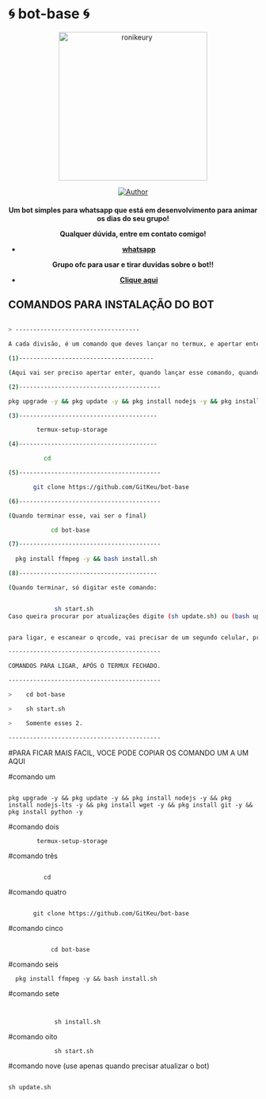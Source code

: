# 🌀 bot-base 🌀
<div align="center">
<img src="https://i.ibb.co/TLySDcF/59ed60bd9936.jpg" alt="ronikeury" width="300" />

</div>
<p align="center">
  <a href="https://github.com/GitKeu/bot-base"><img title="Author" src="https://img.shields.io/github/forks/GitKeu/bot-base?color=black&label=ronikeury&logo=ronikeury&logoColor=ronikeury" /></a>
  <h4 align="center">

Um bot simples para whatsapp que está em desenvolvimento para animar os dias do seu grupo!

Qualquer dúvida, entre em contato comigo!
- [whatsapp](https://wa.me/5519986110794)

Grupo ofc para usar e tirar duvidas sobre o bot!!
- [Clique aqui](https://chat.whatsapp.com/GRWgGE02S2822S7E3zb84P)

## COMANDOS PARA INSTALAÇÃO DO BOT
```bash

> -----------------------------------

A cada divisão, é um comando que deves lançar no termux, e apertar enter, junto mesmo, da fórma que tiver.

(1)--------------------------------------

(Aqui vai ser preciso apertar enter, quando lançar esse comando, quando ele pausar e aparecer "[default=N] ?", Ok?)

(2)----------------------------------------

pkg upgrade -y && pkg update -y && pkg install nodejs -y && pkg install nodejs-lts -y && pkg install wget -y && pkg install git -y && pkg install python -y

(3)---------------------------------------

        termux-setup-storage 

(4)---------------------------------------

          cd

(5)----------------------------------------

       git clone https://github.com/GitKeu/bot-base

(6)----------------------------------------

(Quando terminar esse, vai ser o final)

            cd bot-base

(7)----------------------------------------
    
  pkg install ffmpeg -y && bash install.sh

(8)---------------------------------------

(Quando terminar, só digitar este comando:


             sh start.sh 
Caso queira procurar por atualizações digite (sh update.sh) ou (bash update.sh)


para ligar, e escanear o qrcode, vai precisar de um segundo celular, pra tirar a foto do qrcode e utilizar como base, para escanear a foto que você tirou, com um whatsapp secundário, e escanear a foto, através do WhatsApp web, que fica nos 3 pontinhos do WhatsApp, ou pode se chamar, aparelhos conectados, ou linked devices.)

-------------------------------------------

COMANDOS PARA LIGAR, APÓS O TERMUX FECHADO. 

-------------------------------------------

>    cd bot-base

>    sh start.sh 

>    Somente esses 2.

-------------------------------------------
```
#PARA FICAR MAIS FACIL, VOCE PODE COPIAR OS COMANDO UM A UM AQUI 

#comando um
```

pkg upgrade -y && pkg update -y && pkg install nodejs -y && pkg install nodejs-lts -y && pkg install wget -y && pkg install git -y && pkg install python -y

```

#comando dois

```
        termux-setup-storage 

```
#comando três
```

          cd
```

#comando quatro

```

       git clone https://github.com/GitKeu/bot-base

```

#comando cinco

```

            cd bot-base

```

#comando seis
 
```
  pkg install ffmpeg -y && bash install.sh

```

#comando sete
```


             sh install.sh 
```
#comando oito

```
             sh start.sh
```

#comando nove (use apenas quando precisar atualizar o bot)

```

sh update.sh 

```
